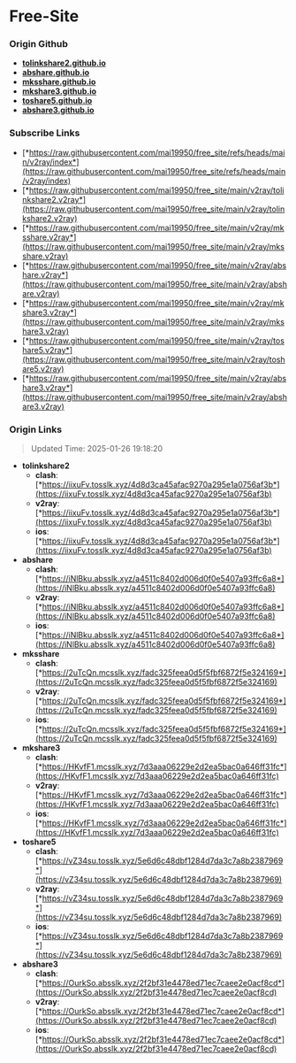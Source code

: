 # Free-Site

### Origin Github

- [**tolinkshare2.github.io**](https://github.com/tolinkshare2/tolinkshare2.github.io)
- [**abshare.github.io**](https://github.com/abshare/abshare.github.io)
- [**mksshare.github.io**](https://github.com/mksshare/mksshare.github.io)
- [**mkshare3.github.io**](https://github.com/mkshare3/mkshare3.github.io)
- [**toshare5.github.io**](https://github.com/toshare5/toshare5.github.io)
- [**abshare3.github.io**](https://github.com/abshare3/abshare3.github.io)

### Subscribe Links

- [*https://raw.githubusercontent.com/mai19950/free_site/refs/heads/main/v2ray/index*](https://raw.githubusercontent.com/mai19950/free_site/refs/heads/main/v2ray/index)
- [*https://raw.githubusercontent.com/mai19950/free_site/main/v2ray/tolinkshare2.v2ray*](https://raw.githubusercontent.com/mai19950/free_site/main/v2ray/tolinkshare2.v2ray)
- [*https://raw.githubusercontent.com/mai19950/free_site/main/v2ray/mksshare.v2ray*](https://raw.githubusercontent.com/mai19950/free_site/main/v2ray/mksshare.v2ray)
- [*https://raw.githubusercontent.com/mai19950/free_site/main/v2ray/abshare.v2ray*](https://raw.githubusercontent.com/mai19950/free_site/main/v2ray/abshare.v2ray)
- [*https://raw.githubusercontent.com/mai19950/free_site/main/v2ray/mkshare3.v2ray*](https://raw.githubusercontent.com/mai19950/free_site/main/v2ray/mkshare3.v2ray)
- [*https://raw.githubusercontent.com/mai19950/free_site/main/v2ray/toshare5.v2ray*](https://raw.githubusercontent.com/mai19950/free_site/main/v2ray/toshare5.v2ray)
- [*https://raw.githubusercontent.com/mai19950/free_site/main/v2ray/abshare3.v2ray*](https://raw.githubusercontent.com/mai19950/free_site/main/v2ray/abshare3.v2ray)

### Origin Links

> Updated Time: 2025-01-26 19:18:20

- **tolinkshare2**
  - **clash**: [*https://iixuFv.tosslk.xyz/4d8d3ca45afac9270a295e1a0756af3b*](https://iixuFv.tosslk.xyz/4d8d3ca45afac9270a295e1a0756af3b)
  - **v2ray**: [*https://iixuFv.tosslk.xyz/4d8d3ca45afac9270a295e1a0756af3b*](https://iixuFv.tosslk.xyz/4d8d3ca45afac9270a295e1a0756af3b)
  - **ios**: [*https://iixuFv.tosslk.xyz/4d8d3ca45afac9270a295e1a0756af3b*](https://iixuFv.tosslk.xyz/4d8d3ca45afac9270a295e1a0756af3b)
- **abshare**
  - **clash**: [*https://iNlBku.absslk.xyz/a4511c8402d006d0f0e5407a93ffc6a8*](https://iNlBku.absslk.xyz/a4511c8402d006d0f0e5407a93ffc6a8)
  - **v2ray**: [*https://iNlBku.absslk.xyz/a4511c8402d006d0f0e5407a93ffc6a8*](https://iNlBku.absslk.xyz/a4511c8402d006d0f0e5407a93ffc6a8)
  - **ios**: [*https://iNlBku.absslk.xyz/a4511c8402d006d0f0e5407a93ffc6a8*](https://iNlBku.absslk.xyz/a4511c8402d006d0f0e5407a93ffc6a8)
- **mksshare**
  - **clash**: [*https://2uTcQn.mcsslk.xyz/fadc325feea0d5f5fbf6872f5e324169*](https://2uTcQn.mcsslk.xyz/fadc325feea0d5f5fbf6872f5e324169)
  - **v2ray**: [*https://2uTcQn.mcsslk.xyz/fadc325feea0d5f5fbf6872f5e324169*](https://2uTcQn.mcsslk.xyz/fadc325feea0d5f5fbf6872f5e324169)
  - **ios**: [*https://2uTcQn.mcsslk.xyz/fadc325feea0d5f5fbf6872f5e324169*](https://2uTcQn.mcsslk.xyz/fadc325feea0d5f5fbf6872f5e324169)
- **mkshare3**
  - **clash**: [*https://HKvfF1.mcsslk.xyz/7d3aaa06229e2d2ea5bac0a646ff31fc*](https://HKvfF1.mcsslk.xyz/7d3aaa06229e2d2ea5bac0a646ff31fc)
  - **v2ray**: [*https://HKvfF1.mcsslk.xyz/7d3aaa06229e2d2ea5bac0a646ff31fc*](https://HKvfF1.mcsslk.xyz/7d3aaa06229e2d2ea5bac0a646ff31fc)
  - **ios**: [*https://HKvfF1.mcsslk.xyz/7d3aaa06229e2d2ea5bac0a646ff31fc*](https://HKvfF1.mcsslk.xyz/7d3aaa06229e2d2ea5bac0a646ff31fc)
- **toshare5**
  - **clash**: [*https://vZ34su.tosslk.xyz/5e6d6c48dbf1284d7da3c7a8b2387969*](https://vZ34su.tosslk.xyz/5e6d6c48dbf1284d7da3c7a8b2387969)
  - **v2ray**: [*https://vZ34su.tosslk.xyz/5e6d6c48dbf1284d7da3c7a8b2387969*](https://vZ34su.tosslk.xyz/5e6d6c48dbf1284d7da3c7a8b2387969)
  - **ios**: [*https://vZ34su.tosslk.xyz/5e6d6c48dbf1284d7da3c7a8b2387969*](https://vZ34su.tosslk.xyz/5e6d6c48dbf1284d7da3c7a8b2387969)
- **abshare3**
  - **clash**: [*https://OurkSo.absslk.xyz/2f2bf31e4478ed71ec7caee2e0acf8cd*](https://OurkSo.absslk.xyz/2f2bf31e4478ed71ec7caee2e0acf8cd)
  - **v2ray**: [*https://OurkSo.absslk.xyz/2f2bf31e4478ed71ec7caee2e0acf8cd*](https://OurkSo.absslk.xyz/2f2bf31e4478ed71ec7caee2e0acf8cd)
  - **ios**: [*https://OurkSo.absslk.xyz/2f2bf31e4478ed71ec7caee2e0acf8cd*](https://OurkSo.absslk.xyz/2f2bf31e4478ed71ec7caee2e0acf8cd)
